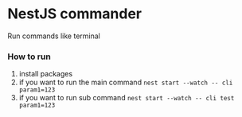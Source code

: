 # NestJS commander

Run commands like terminal

### How to run

1. install packages
2. if you want to run the main command `nest start --watch -- cli param1=123`
3. if you want to run sub command `nest start --watch -- cli test param1=123`
